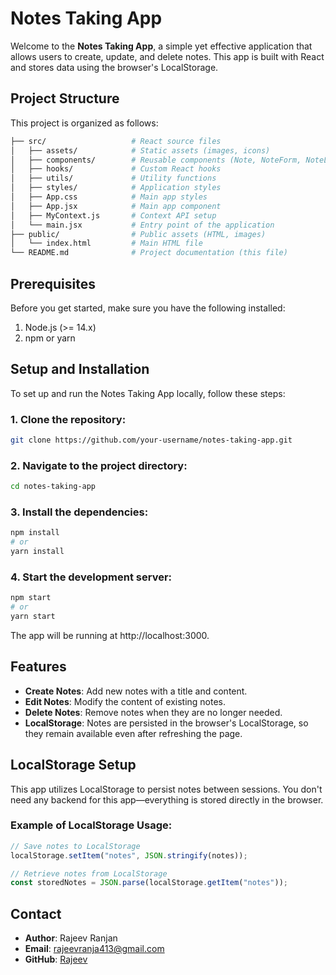 # Notes Taking App

Welcome to the **Notes Taking App**, a simple yet effective application that allows users to create, update, and delete notes. This app is built with React and stores data using the browser's LocalStorage.

## Project Structure

This project is organized as follows:

```bash
├── src/                   # React source files
│   ├── assets/            # Static assets (images, icons)
│   ├── components/        # Reusable components (Note, NoteForm, NoteList)
│   ├── hooks/             # Custom React hooks
│   ├── utils/             # Utility functions
│   ├── styles/            # Application styles
│   ├── App.css            # Main app styles
│   ├── App.jsx            # Main app component
│   ├── MyContext.js       # Context API setup
│   └── main.jsx           # Entry point of the application
├── public/                # Public assets (HTML, images)
│   └── index.html         # Main HTML file
└── README.md              # Project documentation (this file)
```

## Prerequisites

Before you get started, make sure you have the following installed:

1. Node.js (>= 14.x)
2. npm or yarn

## Setup and Installation

To set up and run the Notes Taking App locally, follow these steps:

### 1. Clone the repository:

```bash
git clone https://github.com/your-username/notes-taking-app.git
```

### 2. Navigate to the project directory:

```bash
cd notes-taking-app
```

### 3. Install the dependencies:

```bash
npm install
# or
yarn install
```

### 4. Start the development server:

```bash
npm start
# or
yarn start
```

The app will be running at http://localhost:3000.

## Features

- **Create Notes**: Add new notes with a title and content.
- **Edit Notes**: Modify the content of existing notes.
- **Delete Notes**: Remove notes when they are no longer needed.
- **LocalStorage**: Notes are persisted in the browser's LocalStorage, so they remain available even after refreshing the page.

## LocalStorage Setup

This app utilizes LocalStorage to persist notes between sessions. You don't need any backend for this app—everything is stored directly in the browser.

### Example of LocalStorage Usage:

```javascript
// Save notes to LocalStorage
localStorage.setItem("notes", JSON.stringify(notes));

// Retrieve notes from LocalStorage
const storedNotes = JSON.parse(localStorage.getItem("notes"));
```

## Contact

- **Author**: Rajeev Ranjan
- **Email**: rajeevranja413@gmail.com
- **GitHub**: [Rajeev](https://github.com/rajeevranjan413)
